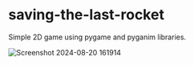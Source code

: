 # saving-the-last-rocket
Simple 2D game using pygame and pyganim libraries.

![Screenshot 2024-08-20 161914](https://github.com/user-attachments/assets/0823e20a-f8d8-454b-9195-c9c188e132fe)


